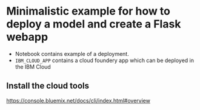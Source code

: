 # Minimalistic example for how to deploy a model and create a Flask webapp

- Notebook contains example of a deployment.
- `IBM_CLOUD_APP` contains a cloud foundery app which can be deployed in the IBM Cloud

## Install the cloud tools
https://console.bluemix.net/docs/cli/index.html#overview
